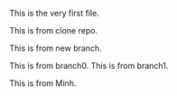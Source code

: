 This is the very first file.

This is from clone repo.

This is from new branch.

This is from branch0. This is from branch1.

This is from Minh.
